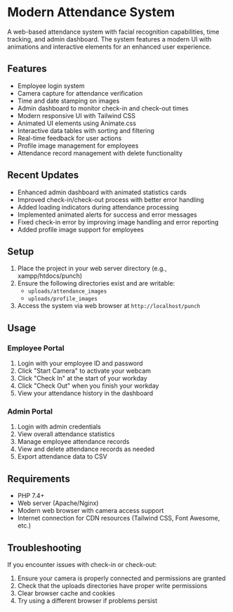# Modern Attendance System

A web-based attendance system with facial recognition capabilities, time tracking, and admin dashboard. The system features a modern UI with animations and interactive elements for an enhanced user experience.

## Features
- Employee login system
- Camera capture for attendance verification
- Time and date stamping on images
- Admin dashboard to monitor check-in and check-out times
- Modern responsive UI with Tailwind CSS
- Animated UI elements using Animate.css
- Interactive data tables with sorting and filtering
- Real-time feedback for user actions
- Profile image management for employees
- Attendance record management with delete functionality

## Recent Updates
- Enhanced admin dashboard with animated statistics cards
- Improved check-in/check-out process with better error handling
- Added loading indicators during attendance processing
- Implemented animated alerts for success and error messages
- Fixed check-in error by improving image handling and error reporting
- Added profile image support for employees

## Setup
1. Place the project in your web server directory (e.g., xampp/htdocs/punch)
2. Ensure the following directories exist and are writable:
   - `uploads/attendance_images`
   - `uploads/profile_images`
3. Access the system via web browser at `http://localhost/punch`

## Usage
### Employee Portal
1. Login with your employee ID and password
2. Click "Start Camera" to activate your webcam
3. Click "Check In" at the start of your workday
4. Click "Check Out" when you finish your workday
5. View your attendance history in the dashboard

### Admin Portal
1. Login with admin credentials
2. View overall attendance statistics
3. Manage employee attendance records
4. View and delete attendance records as needed
5. Export attendance data to CSV

## Requirements
- PHP 7.4+
- Web server (Apache/Nginx)
- Modern web browser with camera access support
- Internet connection for CDN resources (Tailwind CSS, Font Awesome, etc.)

## Troubleshooting
If you encounter issues with check-in or check-out:
1. Ensure your camera is properly connected and permissions are granted
2. Check that the uploads directories have proper write permissions
3. Clear browser cache and cookies
4. Try using a different browser if problems persist
